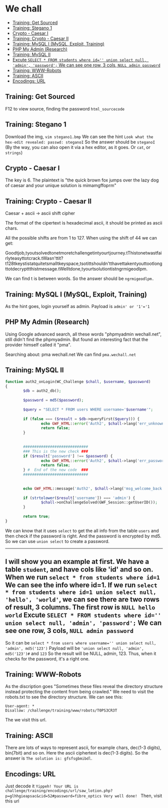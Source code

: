 # We chall


<!-- vim-markdown-toc GFM -->

* [Training: Get Sourced](#training-get-sourced)
* [Training: Stegano 1](#training-stegano-1)
* [Crypto - Caesar I](#crypto---caesar-i)
* [Training: Crypto - Caesar II](#training-crypto---caesar-ii)
* [Training: MySQL I (MySQL, Exploit, Training)](#training-mysql-i-mysql-exploit-training)
* [PHP My Admin (Research)](#php-my-admin-research)
* [Training: MySQL II](#training-mysql-ii)
* [Excute `SELECT * FROM students where id='' union select null, 'admin', 'password';` We can see one row, 3 cols, `NULL admin password`](#excute-select--from-students-where-id-union-select-null-admin-password-we-can-see-one-row-3-cols-null-admin-password)
* [Training: WWW-Robots](#training-www-robots)
* [Training: ASCII](#training-ascii)
* [Encodings: URL](#encodings-url)

<!-- vim-markdown-toc -->

## Training: Get Sourced

F12 to view source, finding the password `html_sourcecode`

## Training: Stegano 1

Download the img, `vim stegano1.bmp`
We can see the hint `Look what the hex-edit revealed: passwd: steganoI`
So the answer should be `steganoI`
(By the way, you can also open it via a hex editor, as it goes. Or `cat`, or `strings`)

## Crypto - Caesar I

The key is 6.
The plaintext is "the quick brown fox jumps over the lazy dog of caesar and your unique solution is mimamgffoprm"

## Training: Crypto - Caesar II

Caesar + ascii -> ascii shift cipher

The format of the cipertext is hexadecimal ascii, it should be printed as ascii chars.

All the possible shifts are from 1 to 127. When using the shift of 44 we can get:

Goodtjob,tyoutsolvedtonetmoretchallengetintyourtjourney.tThistonetwastfairlyteasyttotcrack.tWasn'ttit?t128tkeystistatquitetsmalltkeyspace,tsotittshouldn'tthavettakentyouttootlongttotdecrypttthistmessage.tWelltdone,tyourtsolutiontistngrmigeodlpm.

We can find t is between words. So the answer should be `ngrmigeodlpm.`

## Training: MySQL I (MySQL, Exploit, Training)

As the hint goes, login yourself as admin.
Payload is `admin' or '1'='1`

## PHP My Admin (Research)

Using Google advanced search, all these words "phpmyadmin wechall.net", still didn't find the phpmyadmin. But found an interesting fact that the provider himself called it "pma".

Searching about: pma wechall.net
We can find `pma.wechall.net`

## Training: MySQL II

```PHP
function auth2_onLogin(WC_Challenge $chall, $username, $password)
{
        $db = auth2_db();
        
        $password = md5($password);
        
        $query = "SELECT * FROM users WHERE username='$username'";
        
        if (false === ($result = $db->queryFirst($query))) {
                echo GWF_HTML::error('Auth2', $chall->lang('err_unknown'), false);
                return false;
        }
        
        
        #############################
        ### This is the new check ###
        if ($result['password'] !== $password) {
                echo GWF_HTML::error('Auth2', $chall->lang('err_password'), false);
                return false;
        } #  End of the new code  ###
        #############################
        
        
        echo GWF_HTML::message('Auth2', $chall->lang('msg_welcome_back', array(htmlspecialchars($result['username']))), false);
        
        if (strtolower($result['username']) === 'admin') {
                $chall->onChallengeSolved(GWF_Session::getUserID());
        }
        
        return true;
}
```

We can know that it uses `select` to get the all info from the table `users` and then check if the password is right. And the password is encrypted by md5.
So we can use `union select` to create a password.

----
I will show you an example at first.
We have a table `student`, and have cols like 'id' and so on.
When we run `select * from students where id=1` We can see the info where id=1.
If we run `select * from students where id=1 union select null, 'hello', 'world'`, we can see there are two rows of result, 3 columns. The first row is `NULL hello world`
Excute `SELECT * FROM students where id='' union select null, 'admin', 'password';` We can see one row, 3 cols, `NULL admin password`
----

So it can be `select * from users where username='' union select null, 'admin', md5('123')`
Payload will be `'union select null, 'admin', md5('123')#` and `123`
So the result will be NULL, admin, 123. Thus, when it checks for the password, it's a right one.

## Training: WWW-Robots

As the discription goes "Sometimes these files reveal the directory structure instead protecting the content from being crawled."
We need to visit the robots.txt to see the directory structure. We can see this:
```
User-agent: *
Disallow: /challenge/training/www/robots/T0PS3CR3T
```
The we visit this url.

## Training: ASCII 

There are lots of ways to represent ascii, for example chars, dec(1-3 digits), bin(7bit) and so on. Here the ascii ciphertext is dec(1-3 digits).
So the answer is `The solution is: gfsfsgbmibdl`.

## Encodings: URL

Just decode it `Yippeh! Your URL is challenge/training/encodings/url/saw_lotion.php?p=glhhgieapsac&cid=52#password=fibre_optics Very well done!
`
Then, visit this url


